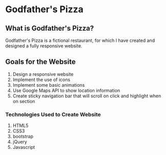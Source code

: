 # Godfather's Pizza

## What is Godfather's Pizza?
Godfather's Pizza is a fictional restaurant, for which I have created and designed a fully responsive website.

## Goals for the Website

1. Design a responsive website
2. Implement the use of icons
3. Implement some basic animations
4. Use Google Maps API to show location information
5. Create sticky navigation bar that will scroll on click and highlight when on section

### Technologies Used to Create Website

1. HTML5
2. CSS3
3. bootstrap
4. jQuery
5. Javascript
